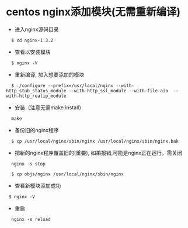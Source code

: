 # centos nginx添加模块(无需重新编译)

- 进入nginx源码目录

```
  $ cd nginx-1.3.2
```

- 查看以安装模块

```
  $ nginx -V
```

- 重新编译, 加入想要添加的模块

```
  $ ./configure --prefix=/usr/local/nginx --with-http_stub_status_module --with-http_ssl_module --with-file-aio  --with-http_realip_module
```

- 安装（注意无需make install）

```
  make
```

- 备份旧的nginx程序
```
  $ cp /usr/local/nginx/sbin/nginx /usr/local/nginx/sbin/nginx.bak
```

- 把新的nginx程序覆盖旧的(重要), 如果报错,可能是nginx正在运行，需关闭
```
  nginx -s stop
```
```
  $ cp objs/nginx /usr/local/nginx/sbin/nginx
```

- 查看新模块添加成功
 ```
  $ nginx -V
 ```

- 重启
```
  nginx -s reload
```
